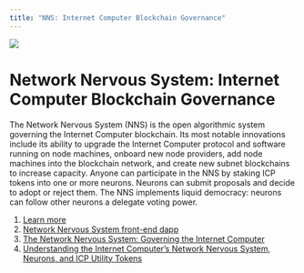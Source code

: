 ```yaml
---
title: "NNS: Internet Computer Blockchain Governance"
---
```


![](/img/how-it-works/network-nervous-system-nns.600x300.jpg)

# Network Nervous System: Internet Computer Blockchain Governance

The Network Nervous System (NNS) is the open algorithmic system governing the Internet Computer blockchain. Its most notable innovations include its ability to upgrade the Internet Computer protocol and software running on node machines, onboard new node providers, add node machines into the blockchain network, and create new subnet blockchains to increase capacity. Anyone can participate in the NNS by staking ICP tokens into one or more neurons. Neurons can submit proposals and decide to adopt or reject them. The NNS implements liquid democracy: neurons can follow other neurons a delegate voting power. 


1. [Learn more](/how-it-works/network-nervous-system-nns/)
2. [Network Nervous System front-end dapp](https://nns.ic0.app/)
3. [The Network Nervous System: Governing the Internet Computer](https://medium.com/dfinity/the-network-nervous-system-governing-the-internet-computer-1d176605d66a)
4. [Understanding the Internet Computer’s Network Nervous System, Neurons, and ICP Utility Tokens](https://medium.com/dfinity/understanding-the-internet-computers-network-nervous-system-neurons-and-icp-utility-tokens-730dab65cae8)
